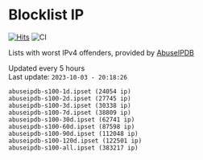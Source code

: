 # Blocklist IP

[![Hits](https://hits.seeyoufarm.com/api/count/incr/badge.svg?url=https%3A%2F%2Fgithub.com%2Fborestad%2Fblocklist-ip%2F&count_bg=%2379C83D&title_bg=%23555555&icon=&icon_color=%23E7E7E7&title=hits&edge_flat=false)](https://hits.seeyoufarm.com)  ![CI](https://img.shields.io/github/workflow/status/borestad/blocklist-ip/CI?style=flat-square)

Lists with worst IPv4 offenders, provided by [AbuseIPDB](https://www.abuseipdb.com/)

<!-- FOOTER-PLACEHOLDER -->
Updated every 5 hours<br>
Last update: `2023-10-03 - 20:18:26`
```
abuseipdb-s100-1d.ipset (24054 ip)
abuseipdb-s100-2d.ipset (27745 ip)
abuseipdb-s100-3d.ipset (30338 ip)
abuseipdb-s100-7d.ipset (38809 ip)
abuseipdb-s100-30d.ipset (62741 ip)
abuseipdb-s100-60d.ipset (87598 ip)
abuseipdb-s100-90d.ipset (112048 ip)
abuseipdb-s100-120d.ipset (122501 ip)
abuseipdb-s100-all.ipset (383217 ip)
```
